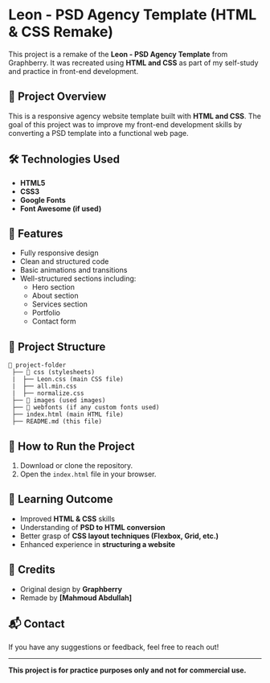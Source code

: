 # Leon - PSD Agency Template (HTML & CSS Remake)

This project is a remake of the **Leon - PSD Agency Template** from Graphberry. It was recreated using **HTML and CSS** as part of my self-study and practice in front-end development.

## 📌 Project Overview
This is a responsive agency website template built with **HTML and CSS**. The goal of this project was to improve my front-end development skills by converting a PSD template into a functional web page.

## 🛠️ Technologies Used
- **HTML5**
- **CSS3**
- **Google Fonts**
- **Font Awesome (if used)**

## 🎯 Features
- Fully responsive design
- Clean and structured code
- Basic animations and transitions
- Well-structured sections including:
  - Hero section
  - About section
  - Services section
  - Portfolio
  - Contact form

## 📂 Project Structure
```
📁 project-folder
 ├── 📁 css (stylesheets)
 |  ├── Leon.css (main CSS file)
 |  ├── all.min.css 
 |  ├── normalize.css
 ├── 📁 images (used images)
 ├── 📁 webfonts (if any custom fonts used)
 ├── index.html (main HTML file)
 ├── README.md (this file)
```

## 🚀 How to Run the Project
1. Download or clone the repository.
2. Open the `index.html` file in your browser.

## 📌 Learning Outcome
- Improved **HTML & CSS** skills
- Understanding of **PSD to HTML conversion**
- Better grasp of **CSS layout techniques (Flexbox, Grid, etc.)**
- Enhanced experience in **structuring a website**

## 📜 Credits
- Original design by **Graphberry**
- Remade by **[Mahmoud Abdullah]**

## 📬 Contact
If you have any suggestions or feedback, feel free to reach out!

---

**This project is for practice purposes only and not for commercial use.**

